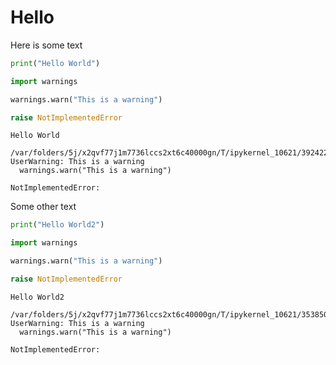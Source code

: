 
# Hello

Here is some text

``` python
print("Hello World")

import warnings

warnings.warn("This is a warning")

raise NotImplementedError
```

    Hello World

    /var/folders/5j/x2qvf77j1m7736lccs2xt6c40000gn/T/ipykernel_10621/3924225401.py:5: UserWarning: This is a warning
      warnings.warn("This is a warning")

    NotImplementedError: 

Some other text

``` python
print("Hello World2")

import warnings

warnings.warn("This is a warning")

raise NotImplementedError
```

    Hello World2

    /var/folders/5j/x2qvf77j1m7736lccs2xt6c40000gn/T/ipykernel_10621/3538506256.py:5: UserWarning: This is a warning
      warnings.warn("This is a warning")

    NotImplementedError: 
